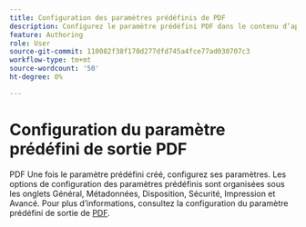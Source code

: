 ```yaml
---
title: Configuration des paramètres prédéfinis de PDF
description: Configurez le paramètre prédéfini PDF dans le contenu d’apprentissage et de formation.
feature: Authoring
role: User
source-git-commit: 110082f38f170d277dfd745a4fce77ad030707c3
workflow-type: tm+mt
source-wordcount: '50'
ht-degree: 0%

---
```


# Configuration du paramètre prédéfini de sortie PDF

PDF Une fois le paramètre prédéfini créé, configurez ses paramètres. Les options de configuration des paramètres prédéfinis sont organisées sous les onglets Général, Métadonnées, Disposition, Sécurité, Impression et Avancé. Pour plus d’informations, consultez la configuration du paramètre prédéfini de sortie de [PDF](../web-editor/native-pdf-web-editor.md).


